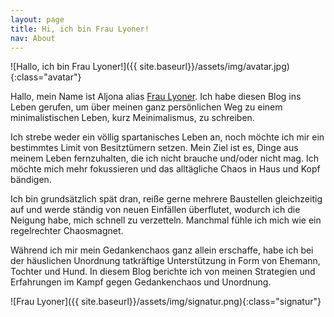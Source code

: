 ```yaml
---
layout: page
title: Hi, ich bin Frau Lyoner!
nav: About
---
```


![Hallo, ich bin Frau Lyoner!]({{ site.baseurl}}/assets/img/avatar.jpg){:class="avatar"}

Hallo, mein Name ist Aljona alias [Frau Lyoner](https://www.fraulyoner.de). Ich habe
diesen Blog ins Leben gerufen, um über meinen ganz persönlichen Weg zu einem
minimalistischen Leben, kurz Meinimalismus, zu schreiben.

Ich strebe weder ein völlig spartanisches Leben an, noch möchte ich mir ein
bestimmtes Limit von Besitztümern setzen. Mein Ziel ist es, Dinge aus meinem
Leben fernzuhalten, die ich nicht brauche und/oder nicht mag. Ich möchte mich
mehr fokussieren und das alltägliche Chaos in Haus und Kopf bändigen.

Ich bin grundsätzlich spät dran, reiße gerne mehrere Baustellen gleichzeitig auf
und werde ständig von neuen Einfällen überflutet, wodurch ich die Neigung habe,
mich schnell zu verzetteln. Manchmal fühle ich mich wie ein regelrechter
Chaosmagnet.

Während ich mir mein Gedankenchaos ganz allein erschaffe, habe ich bei der
häuslichen Unordnung tatkräftige Unterstützung in Form von Ehemann, Tochter und
Hund. In diesem Blog berichte ich von meinen Strategien und Erfahrungen im Kampf
gegen Gedankenchaos und Unordnung.

![Frau Lyoner]({{ site.baseurl}}/assets/img/signatur.png){:class="signatur"}
